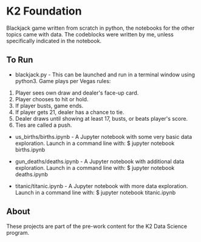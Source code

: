 # K2 Foundation
Blackjack game written from scratch in python, the notebooks for the other topics came with data. The codeblocks were written by me, unless specifically indicated in the notebook.

## To Run
* blackjack.py - This can be launched and run in a terminal window using python3. Game plays per Vegas rules:
1. Player sees own draw and dealer's face-up card.
2. Player chooses to hit or hold.
3. If player busts, game ends.
4. If player gets 21, dealer has a chance to tie.
5. Dealer draws until showing at least 17, busts, or beats player's score.
6. Ties are called a push.

* us_births/births.ipynb - A Jupyter notebook with some very basic data exploration. Launch in a command line with:
$ jupyter notebook births.ipynb

* gun_deaths/deaths.ipynb - A Jupyter notebook with additional data exploration. Launch in a command line with:
$ jupyter notebook deaths.ipynb

* titanic/titanic.ipynb - A Jupyter notebook with more data exploration. Launch in a command line with:
$ jupyter notebook titanic.ipynb

## About
These projects are part of the pre-work content for the K2 Data Science program.
